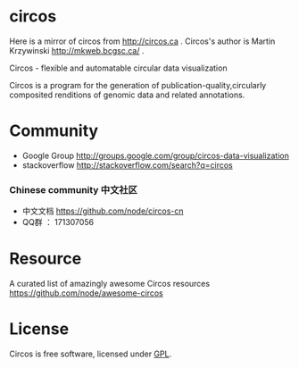 circos
======

Here is a mirror of circos from http://circos.ca .  Circos's author is Martin Krzywinski http://mkweb.bcgsc.ca/ .

Circos - flexible and automatable circular data visualization

Circos is a program for the generation of publication-quality,circularly composited renditions of genomic data and related annotations.


Community
======

* Google Group   http://groups.google.com/group/circos-data-visualization  
* stackoverflow   http://stackoverflow.com/search?q=circos 

### Chinese community 中文社区

* 中文文档  https://github.com/node/circos-cn
* QQ群 ：  171307056  

Resource
=====
A curated list of amazingly awesome Circos resources https://github.com/node/awesome-circos

License
=====
Circos is free software, licensed under [GPL](http://www.gnu.org/copyleft/gpl.html). 
